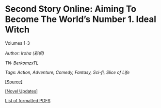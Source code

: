 # Second Story Online: Aiming To Become The World’s Number 1. Ideal Witch
  
Volumes 1-3

_Author:_ _Iroha (彩帆)_

_TN: BerkomzxTL_

_Tags: Action, Adventure, Comedy, Fantasy, Sci-fi, Slice of Life_

[\[Source\]](https://ncode.syosetu.com/n6771dp/)

[\[Novel Updates\]](https://www.novelupdates.com/series/second-story-online-aiming-to-become-the-worlds-number-1-ideal-witch/)

[List of formatted PDFS](../README.md)